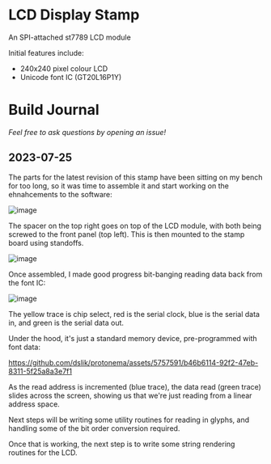 # LCD Display Stamp

An SPI-attached st7789 LCD module

Initial features include:
- 240x240 pixel colour LCD
- Unicode font IC (GT20L16P1Y)

# Build Journal

_Feel free to ask questions by opening an issue!_

## 2023-07-25

The parts for the latest revision of this stamp have been sitting on my bench for too long, so it was time to assemble it and start working on the ehnahcements to the software:

![image](https://github.com/dslik/protonema/assets/5757591/fc11dbb1-885f-42f4-8c07-aecac35c140e)

The spacer on the top right goes on top of the LCD module, with both being screwed to the front panel (top left). This is then mounted to the stamp board using standoffs.

![image](https://github.com/dslik/protonema/assets/5757591/348592f4-c34d-495d-9bee-022e43be5e7d)

Once assembled, I made good progress bit-banging reading data back from the font IC:

![image](https://github.com/dslik/protonema/assets/5757591/33d3d820-54aa-448a-9f4b-10f83a9796b2)

The yellow trace is chip select, red is the serial clock, blue is the serial data in, and green is the serial data out.

Under the hood, it's just a standard memory device, pre-programmed with font data:

https://github.com/dslik/protonema/assets/5757591/b46b6114-92f2-47eb-8311-5f25a8a3e7f1

As the read address is incremented (blue trace), the data read (green trace) slides across the screen, showing us that we're just reading from a linear address space.

Next steps will be writing some utility routines for reading in glyphs, and handling some of the bit order conversion required.

Once that is working, the next step is to write some string rendering routines for the LCD.
